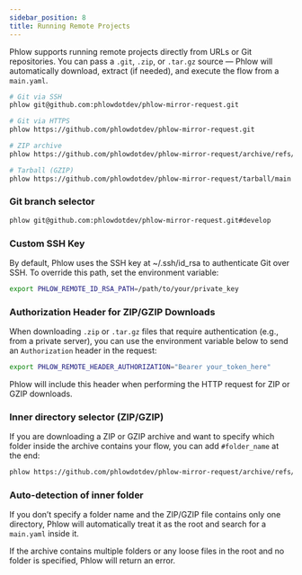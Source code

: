 ```yaml
---
sidebar_position: 8
title: Running Remote Projects
---
```


Phlow supports running remote projects directly from URLs or Git repositories. You can pass a `.git`, `.zip`, or `.tar.gz` source — Phlow will automatically download, extract (if needed), and execute the flow from a `main.yaml`.

```bash
# Git via SSH
phlow git@github.com:phlowdotdev/phlow-mirror-request.git 

# Git via HTTPS
phlow https://github.com/phlowdotdev/phlow-mirror-request.git

# ZIP archive
phlow https://github.com/phlowdotdev/phlow-mirror-request/archive/refs/heads/main.zip

# Tarball (GZIP)
phlow https://github.com/phlowdotdev/phlow-mirror-request/tarball/main
```
###  Git branch selector

```bash
phlow git@github.com:phlowdotdev/phlow-mirror-request.git#develop
```

### Custom SSH Key
By default, Phlow uses the SSH key at ~/.ssh/id_rsa to authenticate Git over SSH.
To override this path, set the environment variable:

```bash
export PHLOW_REMOTE_ID_RSA_PATH=/path/to/your/private_key
```

###  Authorization Header for ZIP/GZIP Downloads
When downloading `.zip` or `.tar.gz` files that require authentication (e.g., from a private server), you can use the environment variable below to send an `Authorization` header in the request:

```bash
export PHLOW_REMOTE_HEADER_AUTHORIZATION="Bearer your_token_here"
```

Phlow will include this header when performing the HTTP request for ZIP or GZIP downloads.


###  Inner directory selector (ZIP/GZIP)
If you are downloading a ZIP or GZIP archive and want to specify which folder inside the archive contains your flow, you can add `#folder_name` at the end:

```bash
phlow https://github.com/phlowdotdev/phlow-mirror-request/archive/refs/heads/main.zip#phlow-mirror-request
```

###  Auto-detection of inner folder
If you don’t specify a folder name and the ZIP/GZIP file contains only one directory, Phlow will automatically treat it as the root and search for a `main.yaml` inside it.

If the archive contains multiple folders or any loose files in the root and no folder is specified, Phlow will return an error.
